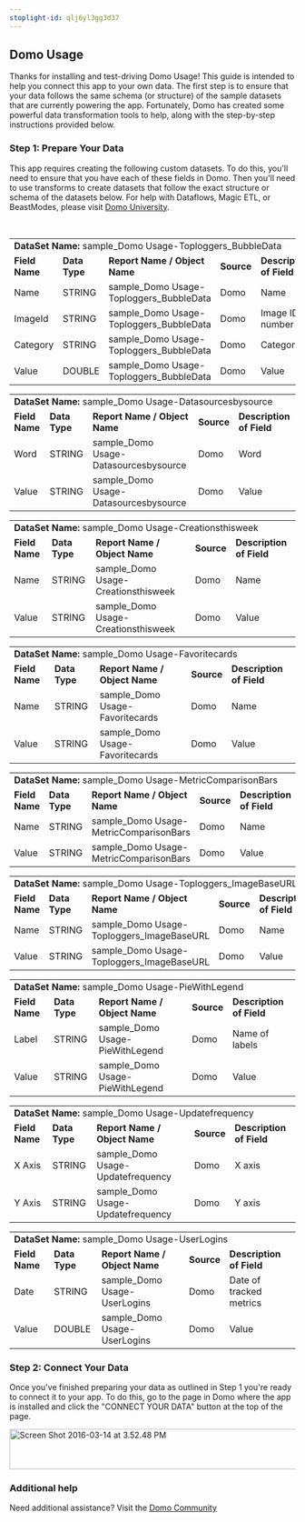 ```yaml
---
stoplight-id: qlj6yl3gg3d37
---
```


<div class="col-md-12 content-panel">
                <h2>Domo Usage</h2>
                <p></p><p>Thanks for installing and test-driving <span id="title">Domo Usage</span>! This guide is intended to help you connect this app to your own data. The first step is to ensure that your data follows the same schema (or structure) of the sample datasets that are currently powering the app. Fortunately, Domo has created some powerful data transformation tools to help, along with the step-by-step instructions provided below.</p><div class="doc-row" id="Step%201:%20Identify%20Required%20Data%20Fields"><h3 class="doc-row-title">Step 1: Prepare Your Data</h3><div class="small-pad-bottom"><p>This app requires creating the following custom datasets. To do this, you'll need to ensure that you have each of these fields in Domo. Then you'll need to use transforms to create datasets that follow the exact structure or schema of the datasets below. For help with Dataflows, Magic ETL, or BeastModes, please visit <a href="https://university.domo.com/" target="_blank">Domo University</a>.</p></div>
                <br>
                <div id="custom-data-container"><table id="sample_Domo-Usage-Toploggers_BubbleData"><tbody><tr><td colspan="6"><strong>DataSet Name:</strong> <span class="value">sample_Domo Usage-Toploggers_BubbleData</span></td></tr><!--tr>    <td colspan="6"></td></tr--><tr><td><strong>Field Name</strong></td><td><strong>Data Type</strong></td><td><strong>Report Name / Object Name</strong></td><td><strong>Source </strong></td><td colspan="2"><strong>Description of Field</strong></td></tr><tr><td>Name</td><td>STRING</td><td>sample_Domo Usage-Toploggers_BubbleData</td><td>Domo</td><td colspan="2">Name</td></tr><tr><td>ImageId</td><td>STRING</td><td>sample_Domo Usage-Toploggers_BubbleData</td><td>Domo</td><td colspan="2">Image ID number</td></tr><tr><td>Category</td><td>STRING</td><td>sample_Domo Usage-Toploggers_BubbleData</td><td>Domo</td><td colspan="2">Category</td></tr><tr><td>Value</td><td>DOUBLE</td><td>sample_Domo Usage-Toploggers_BubbleData</td><td>Domo</td><td colspan="2">Value</td></tr></tbody></table><table id="sample_Domo-Usage-Datasourcesbysource"><tbody><tr><td colspan="6"><strong>DataSet Name:</strong> <span class="value">sample_Domo Usage-Datasourcesbysource</span></td></tr><!--tr>    <td colspan="6"></td></tr--><tr><td><strong>Field Name</strong></td><td><strong>Data Type</strong></td><td><strong>Report Name / Object Name</strong></td><td><strong>Source </strong></td><td colspan="2"><strong>Description of Field</strong></td></tr><tr><td>Word</td><td>STRING</td><td>sample_Domo Usage-Datasourcesbysource</td><td>Domo</td><td colspan="2">Word</td></tr><tr><td>Value</td><td>STRING</td><td>sample_Domo Usage-Datasourcesbysource</td><td>Domo</td><td colspan="2">Value</td></tr></tbody></table><table id="sample_Domo-Usage-Creationsthisweek"><tbody><tr><td colspan="6"><strong>DataSet Name:</strong> <span class="value">sample_Domo Usage-Creationsthisweek</span></td></tr><!--tr>    <td colspan="6"></td></tr--><tr><td><strong>Field Name</strong></td><td><strong>Data Type</strong></td><td><strong>Report Name / Object Name</strong></td><td><strong>Source </strong></td><td colspan="2"><strong>Description of Field</strong></td></tr><tr><td>Name</td><td>STRING</td><td>sample_Domo Usage-Creationsthisweek</td><td>Domo</td><td colspan="2">Name</td></tr><tr><td>Value</td><td>STRING</td><td>sample_Domo Usage-Creationsthisweek</td><td>Domo</td><td colspan="2">Value</td></tr></tbody></table><table id="sample_Domo-Usage-Favoritecards"><tbody><tr><td colspan="6"><strong>DataSet Name:</strong> <span class="value">sample_Domo Usage-Favoritecards</span></td></tr><!--tr>    <td colspan="6"></td></tr--><tr><td><strong>Field Name</strong></td><td><strong>Data Type</strong></td><td><strong>Report Name / Object Name</strong></td><td><strong>Source </strong></td><td colspan="2"><strong>Description of Field</strong></td></tr><tr><td>Name</td><td>STRING</td><td>sample_Domo Usage-Favoritecards</td><td>Domo</td><td colspan="2">Name</td></tr><tr><td>Value</td><td>STRING</td><td>sample_Domo Usage-Favoritecards</td><td>Domo</td><td colspan="2">Value</td></tr></tbody></table><table id="sample_Domo-Usage-MetricComparisonBars"><tbody><tr><td colspan="6"><strong>DataSet Name:</strong> <span class="value">sample_Domo Usage-MetricComparisonBars</span></td></tr><!--tr>    <td colspan="6"></td></tr--><tr><td><strong>Field Name</strong></td><td><strong>Data Type</strong></td><td><strong>Report Name / Object Name</strong></td><td><strong>Source </strong></td><td colspan="2"><strong>Description of Field</strong></td></tr><tr><td>Name</td><td>STRING</td><td>sample_Domo Usage-MetricComparisonBars</td><td>Domo</td><td colspan="2">Name</td></tr><tr><td>Value</td><td>STRING</td><td>sample_Domo Usage-MetricComparisonBars</td><td>Domo</td><td colspan="2">Value</td></tr></tbody></table><table id="sample_Domo-Usage-Toploggers_ImageBaseURL"><tbody><tr><td colspan="6"><strong>DataSet Name:</strong> <span class="value">sample_Domo Usage-Toploggers_ImageBaseURL</span></td></tr><!--tr>    <td colspan="6"></td></tr--><tr><td><strong>Field Name</strong></td><td><strong>Data Type</strong></td><td><strong>Report Name / Object Name</strong></td><td><strong>Source </strong></td><td colspan="2"><strong>Description of Field</strong></td></tr><tr><td>Name</td><td>STRING</td><td>sample_Domo Usage-Toploggers_ImageBaseURL</td><td>Domo</td><td colspan="2">Name</td></tr><tr><td>Value</td><td>STRING</td><td>sample_Domo Usage-Toploggers_ImageBaseURL</td><td>Domo</td><td colspan="2">Value</td></tr></tbody></table><table id="sample_Domo-Usage-PieWithLegend"><tbody><tr><td colspan="6"><strong>DataSet Name:</strong> <span class="value">sample_Domo Usage-PieWithLegend</span></td></tr><!--tr>    <td colspan="6"></td></tr--><tr><td><strong>Field Name</strong></td><td><strong>Data Type</strong></td><td><strong>Report Name / Object Name</strong></td><td><strong>Source </strong></td><td colspan="2"><strong>Description of Field</strong></td></tr><tr><td>Label</td><td>STRING</td><td>sample_Domo Usage-PieWithLegend</td><td>Domo</td><td colspan="2">Name of labels </td></tr><tr><td>Value</td><td>STRING</td><td>sample_Domo Usage-PieWithLegend</td><td>Domo</td><td colspan="2">Value</td></tr></tbody></table><table id="sample_Domo-Usage-Updatefrequency"><tbody><tr><td colspan="6"><strong>DataSet Name:</strong> <span class="value">sample_Domo Usage-Updatefrequency</span></td></tr><!--tr>    <td colspan="6"></td></tr--><tr><td><strong>Field Name</strong></td><td><strong>Data Type</strong></td><td><strong>Report Name / Object Name</strong></td><td><strong>Source </strong></td><td colspan="2"><strong>Description of Field</strong></td></tr><tr><td>X Axis</td><td>STRING</td><td>sample_Domo Usage-Updatefrequency</td><td>Domo</td><td colspan="2">X axis</td></tr><tr><td>Y Axis</td><td>STRING</td><td>sample_Domo Usage-Updatefrequency</td><td>Domo</td><td colspan="2">Y axis</td></tr></tbody></table><table id="sample_Domo-Usage-UserLogins"><tbody><tr><td colspan="6"><strong>DataSet Name:</strong> <span class="value">sample_Domo Usage-UserLogins</span></td></tr><!--tr>    <td colspan="6"></td></tr--><tr><td><strong>Field Name</strong></td><td><strong>Data Type</strong></td><td><strong>Report Name / Object Name</strong></td><td><strong>Source </strong></td><td colspan="2"><strong>Description of Field</strong></td></tr><tr><td>Date</td><td>STRING</td><td>sample_Domo Usage-UserLogins</td><td>Domo</td><td colspan="2">Date of tracked metrics</td></tr><tr><td>Value</td><td>DOUBLE</td><td>sample_Domo Usage-UserLogins</td><td>Domo</td><td colspan="2">Value</td></tr></tbody></table><div class="doc-row medium-pad-top">
                <h3 class="doc-row-title">Step 2: Connect Your Data</h3>
                <div class="small-pad-bottom">
                    <p>Once you've finished preparing your data as outlined in Step 1 you're ready to connect it to your app. To do this, go to the page in Domo where the app is installed and click the "CONNECT YOUR DATA" button at the top of the page.</p>
                    <p class="small-pad">
                    <img class="alignnone size-full wp-image-1207" src="https://s3.amazonaws.com/development.domo.com/wp-content/uploads/2016/03/14155707/Screen-Shot-2016-03-14-at-3.52.48-PM1.png" alt="Screen Shot 2016-03-14 at 3.52.48 PM" width="1158" height="71">
                    </p>
                    <div id="ooyalaplayer-IyYTc1MjE61NwLdtrxXvZuhH-dSGbWnR" class="ooyalaplayer"></div>
                    <script>
                        OO.ready(function() {
                            OO.Player.create("ooyalaplayer-IyYTc1MjE61NwLdtrxXvZuhH-dSGbWnR", "IyYTc1MjE61NwLdtrxXvZuhH-dSGbWnR", {
                                height: 380
                            });
                        });
                    </script>
                </div>
                <h3 class="doc-row-title">Additional help</h3>
                <div class="small-pad-bottom">
                    <p>Need additional assistance? Visit the <a href="https://dojo.domo.com">Domo Community</a></p>
                </div>
            </div></div></div><p></p>            </div>
